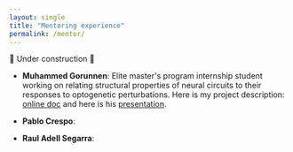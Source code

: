```yaml
---
layout: single
title: "Mentoring experience"
permalink: /mentor/
---
```



:construction: Under construction :construction:

- **Muhammed Gorunnen**: Elite master's program internship student working on relating structural properties of neural circuits to their responses to optogenetic perturbations. Here is my project description: [online doc](https://docs.google.com/document/d/e/2PACX-1vTI2byp9fnnuiosfPm0uNUoZ5ktqxUwVty-m0DkNqHk1dMM5oqWXcRevCsOTA9DtG6sVDuRka1J2IqG/pub)
and here is his [presentation](https://drive.google.com/file/d/111LEU1VtoUKUwI3WLtEabE1KkoBI4d5y/view?usp=share_link).


- **Pablo Crespo**:


- **Raul Adell Segarra**:
